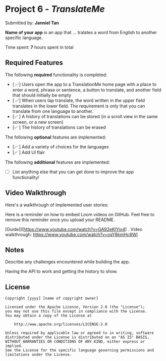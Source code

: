 # Project 6 - *TranslateMe*

Submitted by: **Janniel Tan**

**Name of your app** is an app that ... tralates a word from English to another specific language.

Time spent: **7** hours spent in total

## Required Features

The following **required** functionality is completed:

- [ ✅] Users open the app to a TranslationMe home page with a place to enter a word, phrase or sentence, a button to translate, and another field that should initially be empty
- [ ✅] When users tap translate, the word written in the upper field translates in the lower field. The requirement is only that you can translate from one language to another.
- [✅ ] A history of translations can be stored (in a scroll view in the same screen, or a new screen)
- [✅ ] The history of translations can be erased
 
The following **optional** features are implemented:

- [✅ ] Add a variety of choices for the languages
- [✅ ] Add UI flair

The following **additional** features are implemented:

- [ ] List anything else that you can get done to improve the app functionality!

## Video Walkthrough

Here's a walkthrough of implemented user stories:

Here is a reminder on how to embed Loom videos on GitHub. Feel free to remove this reminder once you upload your README. 

[Guide]](https://www.youtube.com/watch?v=GA92eKlYio4) .
Video walkthrough: https://www.youtube.com/watch?v=osY8kmHc8WI
## Notes


Describe any challenges encountered while building the app. 

Having the API to work and getting the history to show. 


## License

    Copyright [yyyy] [name of copyright owner]

    Licensed under the Apache License, Version 2.0 (the "License");
    you may not use this file except in compliance with the License.
    You may obtain a copy of the License at

        http://www.apache.org/licenses/LICENSE-2.0

    Unless required by applicable law or agreed to in writing, software
    distributed under the License is distributed on an "AS IS" BASIS,
    WITHOUT WARRANTIES OR CONDITIONS OF ANY KIND, either express or implied.
    See the License for the specific language governing permissions and
    limitations under the License.

